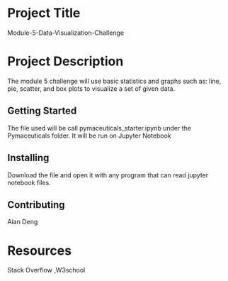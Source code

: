 # Project Title
Module-5-Data-Visualization-Challenge


# Project Description
The module 5 challenge will use basic statistics and graphs such as: line, pie, scatter, and box plots to visualize a set of given data. 

## Getting Started
The file used will be call pymaceuticals_starter.ipynb under the Pymaceuticals folder. It will be run on Jupyter Notebook

## Installing
Download the file and open it with any program that can read jupyter notebook files. 


## Contributing 
Alan Deng 
# Resources
Stack Overflow
,W3school

